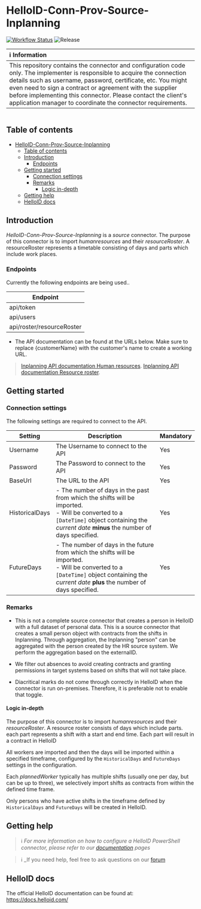 
# HelloID-Conn-Prov-Source-Inplanning

[![Workflow Status](https://github.com/Tools4everBV/HelloID-Conn-Prov-Source-Inplanning/actions/workflows/createRelease.yaml/badge.svg)](https://github.com/Tools4everBV/HelloID-Conn-Prov-Source-Inplanning/actions/workflows/createRelease.yaml)
![Release](https://img.shields.io/github/v/release/Tools4everBV/HelloID-Conn-Prov-Source-Inplanning?label=Release)


| :information_source: Information                                                                                                                                                                                                                                                                                                                                                       |
| :------------------------------------------------------------------------------------------------------------------------------------------------------------------------------------------------------------------------------------------------------------------------------------------------------------------------------------------------------------------------------------- |
| This repository contains the connector and configuration code only. The implementer is responsible to acquire the connection details such as username, password, certificate, etc. You might even need to sign a contract or agreement with the supplier before implementing this connector. Please contact the client's application manager to coordinate the connector requirements. |

<p align="center">
  <img src="">
</p>

## Table of contents

- [HelloID-Conn-Prov-Source-Inplanning](#HelloID-Conn-Prov-Source-Inplanning)
  - [Table of contents](#table-of-contents)
  - [Introduction](#introduction)
    - [Endpoints](#endpoints)
  - [Getting started](#getting-started)
    - [Connection settings](#connection-settings)
    - [Remarks](#remarks)
      - [Logic in-depth](#logic-in-depth)
  - [Getting help](#getting-help)
  - [HelloID docs](#helloid-docs)

## Introduction

_HelloID-Conn-Prov-Source-Inplanning_ is a _source_ connector. The purpose of this connector is to import _humanresources_ and their _resourceRoster_. A resourceRoster represents a timetable consisting of days and parts which include work places.

### Endpoints

Currently the following endpoints are being used..

| Endpoint                     |
| ---------------------------- |
| api/token                    |
| api/users                    |
| api/roster/resourceRoster    |


- The API documentation can be found at the URLs below. Make sure to replace {customerName} with the customer's name to create a working URL.
>  [Inplanning API documentation Human resources](https://{customerName}.rooster.nl/InPlanningService/openapi/#/default/getHumanResources).
>  [Inplanning API documentation Resource roster](https://{customerName}.rooster.nl/InPlanningService/openapi/#/default/getResourceRoster).

## Getting started

### Connection settings

The following settings are required to connect to the API.

| Setting    | Description                                                                            | Mandatory |
| ---------- | -------------------------------------------------------------------------------------- | --------- |
| Username     | The Username to connect to the API                                                       | Yes       |
| Password     | The Password to connect to the API                                                       | Yes       |
| BaseUrl    | The URL to the API                                                                     | Yes       |
| HistoricalDays | - The number of days in the past from which the shifts will be imported.<br> - Will be converted to a `[DateTime]` object containing the _current date_ __minus__ the number of days specified. | Yes       |
| FutureDays | - The number of days in the future from which the shifts will be imported.<br> - Will be converted to a `[DateTime]` object containing the _current date_ __plus__ the number of days specified. | Yes       |

### Remarks

- This is not a complete source connector that creates a person in HelloID with a full dataset of personal data. This is a source connector that creates a small person object with contracts from the shifts in Inplanning. Through aggregation, the Inplanning "person" can be aggregated with the person created by the HR source system. We perform the aggregation based on the externalID.

- We filter out absences to avoid creating contracts and granting permissions in target systems based on shifts that will not take place.

- Diacritical marks do not come through correctly in HelloID when the connector is run on-premises. Therefore, it is preferable not to enable that toggle.
#### Logic in-depth

The purpose of this connector is to import _humanresources_ and their _resourceRoster_. A resource roster consists of days which include parts. each part represents a shift with a start and end time. Each part will result in a contract in HelloID

All workers are imported and then the days will be imported within a specified timeframe, configured by the `HistoricalDays` and `FutureDays` settings in the configuration.

Each _plannedWorker_ typically has multiple shifts (usually one per day, but can be up to three), we selectively import shifts as contracts from within the defined time frame.

Only persons who have active shifts in the timeframe defined by `HistoricalDays` and `FutureDays` will be created in HelloID.

## Getting help

> ℹ️ _For more information on how to configure a HelloID PowerShell connector, please refer to our [documentation](https://docs.helloid.com/hc/en-us/articles/360012557600-Configure-a-custom-PowerShell-source-system) pages_

> ℹ️ _If you need help, feel free to ask questions on our [forum](https://forum.helloid.com/forum/helloid-connectors/provisioning/5176-helloid-provisioning-source-inplanning)

## HelloID docs

The official HelloID documentation can be found at: https://docs.helloid.com/

